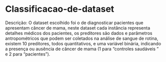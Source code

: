 # Classificacao-de-dataset
Descrição: O dataset escolhido foi o de diagnosticar pacientes que apresentam câncer de mama, neste dataset cada instância representa detalhes médicos dos pacientes, os preditores são dados e parâmetros antropométricos que podem ser coletados na análise de sangue de rotina, existem 10 preditores, todos quantitativos, e uma variável binária, indicando a presença ou ausência de câncer de mama (1 para “controles saudáveis ” e 2 para “pacientes”).
